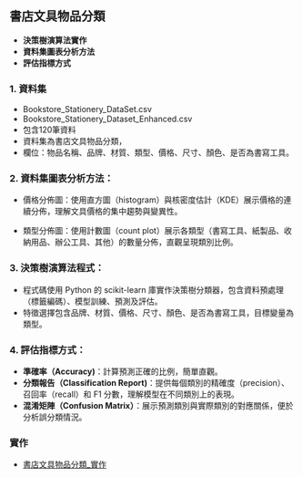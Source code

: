 ## 書店文具物品分類
- **決策樹演算法實作**
- **資料集圖表分析方法**
- **評估指標方式**


### 1. 資料集
- Bookstore_Stationery_DataSet.csv
- Bookstore_Stationery_Dataset_Enhanced.csv
- 包含120筆資料
- 資料集為書店文具物品分類，
- 欄位：物品名稱、品牌、材質、類型、價格、尺寸、顏色、是否為書寫工具。

### 2. 資料集圖表分析方法：
- 價格分佈圖：使用直方圖（histogram）與核密度估計（KDE）展示價格的連續分佈，理解文具價格的集中趨勢與變異性。

- 類型分佈圖：使用計數圖（count plot）展示各類型（書寫工具、紙製品、收納用品、辦公工具、其他）的數量分佈，直觀呈現類別比例。

### 3. 決策樹演算法程式：
- 程式碼使用 Python 的 scikit-learn 庫實作決策樹分類器，包含資料預處理（標籤編碼）、模型訓練、預測及評估。
- 特徵選擇包含品牌、材質、價格、尺寸、顏色、是否為書寫工具，目標變量為類型。

### 4. 評估指標方式：

- **準確率（Accuracy)**：計算預測正確的比例，簡單直觀。
- **分類報告（Classification Report)**：提供每個類別的精確度（precision）、召回率（recall）和 F1 分數，理解模型在不同類別上的表現。
- **混淆矩陣（Confusion Matrix）**：展示預測類別與實際類別的對應關係，便於分析誤分類情況。

### 實作

- [書店文具物品分類_實作](./bookstore_enhanced.ipynb)


